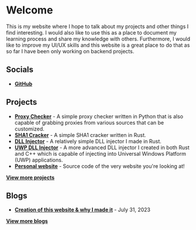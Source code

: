 # Welcome
This is my website where I hope to talk about my projects and other things I find interesting. I would also like to use this as a place to document my learning process and share my knowledge with others. Furthermore, I would like to improve my UI/UX skills and this website is a great place to do that as so far I have been only working on backend projects.

## Socials
- [**GitHub**](https://github.com/kimjongbing)

## Projects
- [**Proxy Checker**](https://github.com/kimjongbing/JAPCproxychecker) - A simple proxy checker written in Python that is also capable of grabbing proxies from various sources that can be customized.
- [**SHA1 Cracker**](https://github.com/kimjongbing/sha1_cracker) - A simple SHA1 cracker written in Rust. 
- [**DLL Injector**](https://github.com/kimjongbing/dll_injector) - A relatively simple DLL injector I made in Rust.
- [**UWP DLL Injector**](https://github.com/kimjongbing/dll_injector_uwp) - A more advanced DLL injector I created in both Rust and C++ which is capable of injecting into Universal Windows Platform (UWP) applications.
- [**Personal website**](https://github.com/kimjongbing/personal_website) - Source code of the very website you're looking at!

[**View more projects**](#placeholder_for_projects)

## Blogs
- [**Creation of this website & why I made it**](#placeholder_blog_files:blog_about_personal_website-31-07-2023.md) - July 31, 2023

[**View more blogs**](#placeholder_for_blogs)
